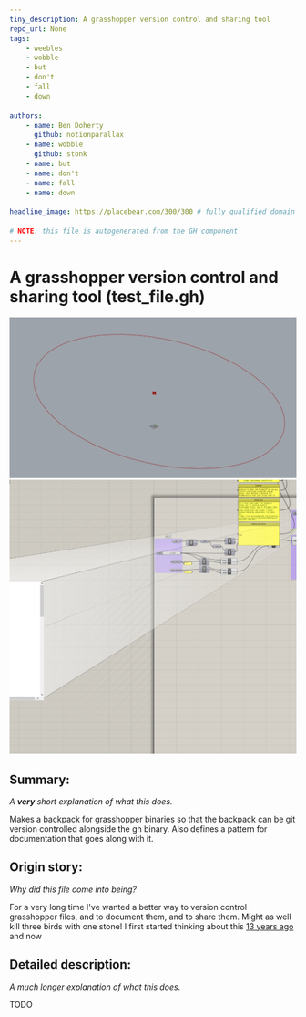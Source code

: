 ```yaml
---
tiny_description: A grasshopper version control and sharing tool
repo_url: None
tags:
    - weebles
    - wobble
    - but
    - don't
    - fall
    - down

authors:
    - name: Ben Doherty
      github: notionparallax
    - name: wobble
      github: stonk
    - name: but
    - name: don't
    - name: fall
    - name: down

headline_image: https://placebear.com/300/300 # fully qualified domain name, not relative.

# NOTE: this file is autogenerated from the GH component
---
```


# A grasshopper version control and sharing tool (test_file.gh)

![An image of what this file actually does](headline_image.PNG)
![A screenshot of the grasshopper canvas](canvas_image.png)

## Summary:

_A **very** short explanation of what this does._

Makes a backpack for grasshopper binaries so that the backpack can be git version controlled alongside the gh binary. Also defines a pattern for documentation that goes along with it.

## Origin story:

_Why did this file come into being?_

For a very long time I've wanted a better way to version control grasshopper files, and to document them, and to share them. Might as well kill three birds with one stone! I first started thinking about this [13 years ago](https://www.grasshopper3d.com/forum/topics/version-control?id=2985220%3ATopic%3A831264) and now

## Detailed description:

_A much longer explanation of what this does._

TODO

